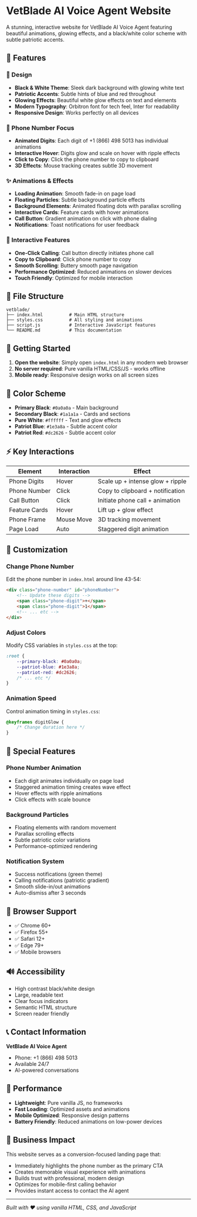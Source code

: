 # VetBlade AI Voice Agent Website

A stunning, interactive website for VetBlade AI Voice Agent featuring beautiful animations, glowing effects, and a black/white color scheme with subtle patriotic accents.

## 🎯 Features

### 🎨 Design
- **Black & White Theme**: Sleek dark background with glowing white text
- **Patriotic Accents**: Subtle hints of blue and red throughout
- **Glowing Effects**: Beautiful white glow effects on text and elements
- **Modern Typography**: Orbitron font for tech feel, Inter for readability
- **Responsive Design**: Works perfectly on all devices

### 📱 Phone Number Focus
- **Animated Digits**: Each digit of +1 (866) 498 5013 has individual animations
- **Interactive Hover**: Digits glow and scale on hover with ripple effects
- **Click to Copy**: Click the phone number to copy to clipboard
- **3D Effects**: Mouse tracking creates subtle 3D movement

### ✨ Animations & Effects
- **Loading Animation**: Smooth fade-in on page load
- **Floating Particles**: Subtle background particle effects
- **Background Elements**: Animated floating dots with parallax scrolling
- **Interactive Cards**: Feature cards with hover animations
- **Call Button**: Gradient animation on click with phone dialing
- **Notifications**: Toast notifications for user feedback

### 🔧 Interactive Features
- **One-Click Calling**: Call button directly initiates phone call
- **Copy to Clipboard**: Click phone number to copy
- **Smooth Scrolling**: Buttery smooth page navigation
- **Performance Optimized**: Reduced animations on slower devices
- **Touch Friendly**: Optimized for mobile interaction

## 📁 File Structure

```
vetblade/
├── index.html          # Main HTML structure
├── styles.css          # All styling and animations
├── script.js           # Interactive JavaScript features
└── README.md           # This documentation
```

## 🚀 Getting Started

1. **Open the website**: Simply open `index.html` in any modern web browser
2. **No server required**: Pure vanilla HTML/CSS/JS - works offline
3. **Mobile ready**: Responsive design works on all screen sizes

## 🎨 Color Scheme

- **Primary Black**: `#0a0a0a` - Main background
- **Secondary Black**: `#1a1a1a` - Cards and sections
- **Pure White**: `#ffffff` - Text and glow effects
- **Patriot Blue**: `#1e3a8a` - Subtle accent color
- **Patriot Red**: `#dc2626` - Subtle accent color

## ⚡ Key Interactions

| Element | Interaction | Effect |
|---------|-------------|---------|
| Phone Digits | Hover | Scale up + intense glow + ripple |
| Phone Number | Click | Copy to clipboard + notification |
| Call Button | Click | Initiate phone call + animation |
| Feature Cards | Hover | Lift up + glow effect |
| Phone Frame | Mouse Move | 3D tracking movement |
| Page Load | Auto | Staggered digit animation |

## 🔧 Customization

### Change Phone Number
Edit the phone number in `index.html` around line 43-54:
```html
<div class="phone-number" id="phoneNumber">
    <!-- Update these digits -->
    <span class="phone-digit">+</span>
    <span class="phone-digit">1</span>
    <!-- ... etc -->
</div>
```

### Adjust Colors
Modify CSS variables in `styles.css` at the top:
```css
:root {
    --primary-black: #0a0a0a;
    --patriot-blue: #1e3a8a;
    --patriot-red: #dc2626;
    /* ... etc */
}
```

### Animation Speed
Control animation timing in `styles.css`:
```css
@keyframes digitGlow {
    /* Change duration here */
}
```

## 🌟 Special Features

### Phone Number Animation
- Each digit animates individually on page load
- Staggered animation timing creates wave effect
- Hover effects with ripple animations
- Click effects with scale bounce

### Background Particles
- Floating elements with random movement
- Parallax scrolling effects
- Subtle patriotic color variations
- Performance-optimized rendering

### Notification System
- Success notifications (green theme)
- Calling notifications (patriotic gradient)
- Smooth slide-in/out animations
- Auto-dismiss after 3 seconds

## 📱 Browser Support

- ✅ Chrome 60+
- ✅ Firefox 55+
- ✅ Safari 12+
- ✅ Edge 79+
- ✅ Mobile browsers

## 🔊 Accessibility

- High contrast black/white design
- Large, readable text
- Clear focus indicators
- Semantic HTML structure
- Screen reader friendly

## 📞 Contact Information

**VetBlade AI Voice Agent**
- Phone: +1 (866) 498 5013
- Available 24/7
- AI-powered conversations

## 🚀 Performance

- **Lightweight**: Pure vanilla JS, no frameworks
- **Fast Loading**: Optimized assets and animations
- **Mobile Optimized**: Responsive design patterns
- **Battery Friendly**: Reduced animations on low-power devices

## 🎯 Business Impact

This website serves as a conversion-focused landing page that:
- Immediately highlights the phone number as the primary CTA
- Creates memorable visual experience with animations
- Builds trust with professional, modern design
- Optimizes for mobile-first calling behavior
- Provides instant access to contact the AI agent

---

*Built with ❤️ using vanilla HTML, CSS, and JavaScript*
